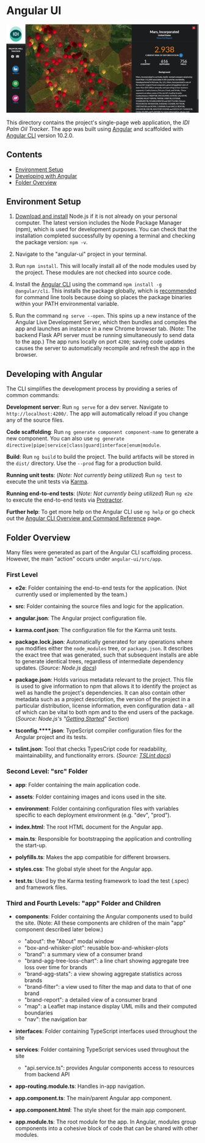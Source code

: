 # Angular UI

![App Screenshot](src/assets/images/app_screenshot.png)

This directory contains the project's single-page web application, the _IDI Palm Oil Tracker_. The app was built using [Angular](https://angular.io/) and scaffolded with [Angular CLI](https://github.com/angular/angular-cli) version 10.2.0.

## Contents  
* [Environment Setup](#Setting_Up_the_Environment)  
* [Developing with Angular](#Developing_with_Angular)  
* [Folder Overview](#"Folder_Overview")  

## Environment Setup

1.  [Download and install](https://nodejs.org/en/download/) Node.js if it is not already on your personal computer. The latest version includes the Node Package Manager (npm), which is used for development purposes. You can check that the installation completed successfully by opening a terminal and checking the package version: `npm -v`.

2. Navigate to the "angular-ui" project in your terminal.

3. Run `npm install`. This will locally install all of the node modules used by the project. These modules are not checked into source code.

4. Install the [Angular CLI](https://cli.angular.io/) using the command `npm install -g @angular/cli`.  This installs the package globally, which is [recommended](https://stackoverflow.com/questions/5817874/how-do-i-install-a-module-globally-using-npm?answertab=votes#tab-top) for command line tools because doing so places the package binaries within your PATH environmental variable.

5. Run the command `ng serve --open`.  This spins up a new instance of the Angular Live Development Server, which then bundles and compiles the app and launches an instance in a new Chrome browser tab. (Note: The backend Flask API server must be running simultaneously to send data to the app.) The app runs locally on port `4200`; saving code updates causes the server to automatically recompile and refresh the app in the browser.


## Developing with Angular

The CLI simplifies the development process by providing a series of common commands:

**Development server**: Run `ng serve` for a dev server. Navigate to `http://localhost:4200/`. The app will automatically reload if you change any of the source files.

**Code scaffolding**: Run `ng generate component component-name` to generate a new component. You can also use `ng generate directive|pipe|service|class|guard|interface|enum|module`.

**Build**: Run `ng build` to build the project. The build artifacts will be stored in the `dist/` directory. Use the `--prod` flag for a production build.

**Running unit tests**: (_Note: Not currently being utilized_) Run `ng test` to execute the unit tests via [Karma](https://karma-runner.github.io).

**Running end-to-end tests**: (_Note: Not currently being utilized_) Run `ng e2e` to execute the end-to-end tests via [Protractor](http://www.protractortest.org/).

**Further help**: To get more help on the Angular CLI use `ng help` or go check out the [Angular CLI Overview and Command Reference](https://angular.io/cli) page.


## Folder Overview

Many files were generated as part of the Angular CLI scaffolding process. However, the main "action" occurs under `angular-ui/src/app`.

### First Level

* **e2e**: Folder containing the end-to-end tests for the application. (Not currently used or implemented by the team.)

* **src**: Folder containing the source files and logic for the application.

* **angular.json**: The Angular project configuration file.

* **karma.conf.json**: The configuration file for the Karma unit tests.

* **package.lock.json**: Automatically generated for any operations where `npm` modifies either the `node_modules` tree, or `package.json`. It describes the exact tree that was generated, such that subsequent installs are able to generate identical trees, regardless of intermediate dependency updates. (_Source: Node.js [docs](https://docs.npmjs.com/cli/v6/configuring-npm/package-lock-json)_) 

* **package.json**: Holds various metadata relevant to the project. This file is used to give information to npm that allows it to identify the project as well as handle the project's dependencies. It can also contain other metadata such as a project description, the version of the project in a particular distribution, license information, even configuration data - all of which can be vital to both npm and to the end users of the package. (_Source: Node.js's "[Getting Started](https://nodejs.org/en/knowledge/getting-started/npm/what-is-the-file-package-json/)" Section_)

* **tsconfig.****.json**: TypeScript compiler configuration files for the Angular project and its tests.

* **tslint.json**: Tool that checks TypesCript code for readability, maintainability, and functionality errors. (_Source: [TSLint docs](https://palantir.github.io/tslint/)_)

### Second Level: "src" Folder

* **app**: Folder containing the main application code.

* **assets**: Folder containing images and icons used in the site.

* **environment**: Folder containing configuration files with variables specific to each deployment environment (e.g. "dev", "prod").

* **index.html**: The root HTML document for the Angular app.

* **main.ts**: Responsible for bootstrapping the application and controlling the start-up.

* **polyfills.ts**: Makes the app compatible for different browsers.

* **styles.css**: The global style sheet for the Angular app.

* **test.ts**: Used by the Karma testing framework to load the test (.spec) and framework files.

### Third and Fourth Levels: "app" Folder and Children

* **components**: Folder containing the Angular components used to build the site. (Note: All these components are children of the main "app" component described later below.) 

  * "about": the "About" modal window
  * "box-and-whisker-plot": reusable box-and-whisker-plots
  * "brand": a summary view of a consumer brand
  * "brand-agg-tree-loss-chart": a line chart showing aggregate tree loss over time for brands
  * "brand-agg-stats": a view showing aggregate statistics across brands
  * "brand-filter": a view used to filter the map and data to that of one brand
  * "brand-report": a detailed view of a consumer brand
  * "map": a Leaflet map instance display UML mills and their computed boundaries
  * "nav": the navigation bar

* **interfaces**: Folder containing TypeScript interfaces used throughout the site

* **services**: Folder containing TypeScript services used throughout the site
  * "api.service.ts": provides Angular components access to resources from backend API

* **app-routing.module.ts**: Handles in-app navigation.

* **app.component.ts**: The main/parent Angular app component.

* **app.component.html**: The style sheet for the main app component.

* **app.module.ts**: The root module for the app. In Angular, modules group components into a cohesive block of code that can be shared with other modules.


